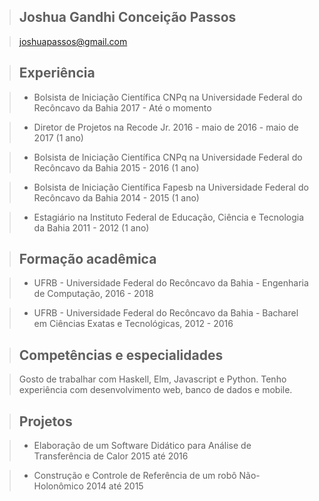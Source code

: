 

> ## Joshua Gandhi Conceição Passos

> [joshuapassos@gmail.com](malito:joshuapassos@gmail.com)

>## Experiência

> - Bolsista de Iniciação Científica CNPq na Universidade Federal do Recôncavo da Bahia 2017 - Até o momento

> - Diretor de Projetos na Recode Jr. 2016 - maio de 2016 - maio de 2017 (1 ano)

> - Bolsista de Iniciação Científica CNPq na Universidade Federal do Recôncavo da Bahia 2015 - 2016 (1 ano)

> - Bolsista de Iniciação Científica Fapesb na Universidade Federal do Recôncavo da Bahia 2014 - 2015 (1 ano)

> - Estagiário na Instituto Federal de Educação, Ciência e Tecnologia da Bahia 2011 - 2012 (1 ano)

> ## Formação acadêmica

> - UFRB - Universidade Federal do Recôncavo da Bahia - Engenharia de Computação, 2016 - 2018

> - UFRB - Universidade Federal do Recôncavo da Bahia - Bacharel em Ciências Exatas e Tecnológicas, 2012 - 2016

> ## Competências e especialidades

> Gosto de trabalhar com Haskell, Elm, Javascript e Python. Tenho experiência com desenvolvimento web, banco de dados e mobile.

> ## Projetos


> - Elaboração de um Software Didático para Análise de Transferência de Calor 2015 até 2016


> - Construção e Controle de Referência de um robô Não-Holonômico  2014 até 2015
